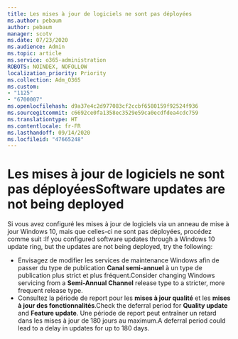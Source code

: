 ```yaml
---
title: Les mises à jour de logiciels ne sont pas déployées
ms.author: pebaum
author: pebaum
manager: scotv
ms.date: 07/23/2020
ms.audience: Admin
ms.topic: article
ms.service: o365-administration
ROBOTS: NOINDEX, NOFOLLOW
localization_priority: Priority
ms.collection: Adm_O365
ms.custom:
- "1125"
- "6700007"
ms.openlocfilehash: d9a37e4c2d977083cf2ccbf6580159f92524f936
ms.sourcegitcommit: c6692ce0fa1358ec3529e59ca0ecdfdea4cdc759
ms.translationtype: HT
ms.contentlocale: fr-FR
ms.lasthandoff: 09/14/2020
ms.locfileid: "47665248"
---
```

# <a name="software-updates-are-not-being-deployed"></a><span data-ttu-id="0e2e2-102">Les mises à jour de logiciels ne sont pas déployées</span><span class="sxs-lookup"><span data-stu-id="0e2e2-102">Software updates are not being deployed</span></span>

<span data-ttu-id="0e2e2-103">Si vous avez configuré les mises à jour de logiciels via un anneau de mise à jour Windows 10, mais que celles-ci ne sont pas déployées, procédez comme suit :</span><span class="sxs-lookup"><span data-stu-id="0e2e2-103">If you configured software updates through a Windows 10 update ring, but the updates are not being deployed, try the following:</span></span>  

- <span data-ttu-id="0e2e2-104">Envisagez de modifier les services de maintenance Windows afin de passer du type de publication **Canal semi-annuel** à un type de publication plus strict et plus fréquent.</span><span class="sxs-lookup"><span data-stu-id="0e2e2-104">Consider changing Windows servicing from a  **Semi-Annual Channel**  release type to a stricter, more frequent release type.</span></span>
- <span data-ttu-id="0e2e2-105">Consultez la période de report pour les **mises à jour qualité** et les **mises à jour des fonctionnalités**.</span><span class="sxs-lookup"><span data-stu-id="0e2e2-105">Check the deferral period for  **Quality update**  and  **Feature update**.</span></span> <span data-ttu-id="0e2e2-106">Une période de report peut entraîner un retard dans les mises à jour de 180 jours au maximum.</span><span class="sxs-lookup"><span data-stu-id="0e2e2-106">A deferral period could lead to a delay in updates for up to 180 days.</span></span>
